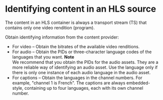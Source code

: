 # Identifying content in an HLS source<a name="extract-contents-hls"></a>

The content in an HLS container is always a transport stream \(TS\) that contains only one video rendition \(program\)\. 

Obtain identifying information from the content provider:
+ For video – Obtain the bitrates of the available video renditions\. 
+ For audio – Obtain the PIDs or three\-character language codes of the languages that you want\. 
**Note**  
We recommend that you obtain the PIDs for the audio assets\. They are a more reliable way of identifying an audio asset\. Use the language only if there is only one instance of each audio language in the audio asset\.
+ For captions – Obtain the languages in the channel numbers\. For example, "channel 1 is French"\. The captions are always embedded\-style, containing up to four languages, each with its own channel number\.